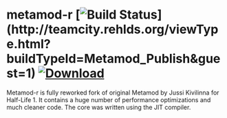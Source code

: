 # metamod-r [![Build Status](http://teamcity.rehlds.org/app/rest/builds/buildType:(id:Metamod_Publish)/statusIcon)](http://teamcity.rehlds.org/viewType.html?buildTypeId=Metamod_Publish&guest=1) [![Download](https://camo.githubusercontent.com/debe101d4b55b28f47fb4d7aac1108891f25f113/687474703a2f2f7265686c64732e6f72672f76657273696f6e2f6d6574616d6f642d2d722d6c6162656c2e737667)](http://teamcity.rehlds.org/guestAuth/downloadArtifacts.html?buildTypeId=Metamod_Publish&buildId=lastSuccessful)

Metamod-r is fully reworked fork of original Metamod by Jussi Kivilinna for Half-Life 1. It contains a huge number of performance optimizations and much cleaner code. The core was written using the JIT compiler.
